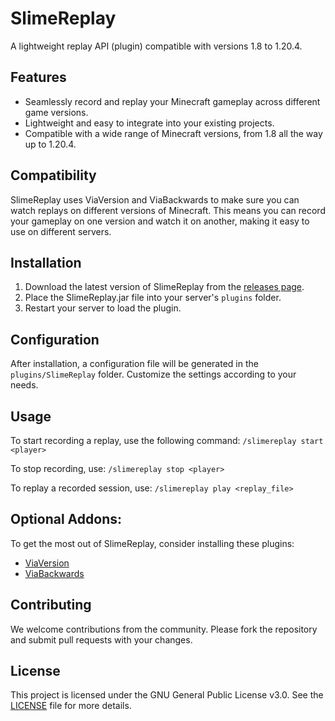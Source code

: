 # SlimeReplay
A lightweight replay API (plugin) compatible with versions 1.8 to 1.20.4.

## Features
- Seamlessly record and replay your Minecraft gameplay across different game versions.
- Lightweight and easy to integrate into your existing projects.
- Compatible with a wide range of Minecraft versions, from 1.8 all the way up to 1.20.4.

## Compatibility
SlimeReplay uses ViaVersion and ViaBackwards to make sure you can watch replays on different versions of Minecraft. This means you can record your gameplay on one version and watch it on another, making it easy to use on different servers.

## Installation
1. Download the latest version of SlimeReplay from the [releases page](#).
2. Place the SlimeReplay.jar file into your server's `plugins` folder.
3. Restart your server to load the plugin.

## Configuration
After installation, a configuration file will be generated in the `plugins/SlimeReplay` folder. Customize the settings according to your needs.

## Usage
To start recording a replay, use the following command:
``
/slimereplay start <player>
``

To stop recording, use:
``
/slimereplay stop <player>
``

To replay a recorded session, use:
``
/slimereplay play <replay_file>
``

## Optional Addons:
To get the most out of SlimeReplay, consider installing these plugins:

- [ViaVersion](https://www.spigotmc.org/resources/viaversion.19254/)
- [ViaBackwards](https://www.spigotmc.org/resources/viabackwards.27448/)

## Contributing
We welcome contributions from the community. Please fork the repository and submit pull requests with your changes.

## License
This project is licensed under the GNU General Public License v3.0. See the [LICENSE](LICENSE) file for more details.